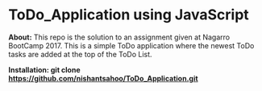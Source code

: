 # ToDo_Application using JavaScript
<b>About:</b>
This repo is the solution to an assignment given at Nagarro BootCamp 2017.
This is a simple ToDo application where the newest ToDo tasks are added at the top of the ToDo List.

<b>Installation:<b> git clone https://github.com/nishantsahoo/ToDo_Application.git
